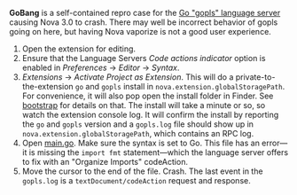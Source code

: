 **GoBang** is a self-contained repro case for the [Go "gopls" language server](https://github.com/golang/tools/blob/master/gopls/doc/user.md) causing Nova 3.0 to crash. There may well be incorrect behavior of gopls going on here, but having Nova vaporize is not a good user experience.

1. Open the extension for editing.
2. Ensure that the Language Servers _Code actions indicator_ option is enabled in _Preferences_ → _Editor_ → _Syntax_.
3. _Extensions_ → _Activate Project as Extension_. This will do a private-to-the-extension `go` and `gopls` install in `nova.extension.globalStoragePath`. For convenience, it will also pop open the install folder in Finder. See [bootstrap](bootstrap) for details on that. The install will take a minute or so, so watch the extension console log. It will confirm the install by reporting the `go` and `gopls` version and a `gopls.log` file should show up in `nova.extension.globalStoragePath`, which contains an RPC log.
4. Open [main.go](main.go). Make sure the syntax is set to Go. This file has an error—it is missing the `import fmt` statement—which the language server offers to fix with an "Organize Imports" codeAction.
5. Move the cursor to the end of the file. Crash. The last event in the `gopls.log` is a `textDocument/codeAction` request and response.
